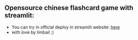 ## Opensource chinese flashcard game with streamlit:
* You can try in official deploy in streamlit website: [here](https://github.com/wangzhaode/ChatGLM-MNN)
* with love by limbail ;)